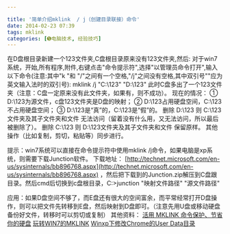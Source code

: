 ```yaml
---

title: '简单介绍mklink  / j（创建目录联接）命令'
date: 2014-02-23 07:39
tags: mklink
categories: [➎电脑技术, 经验技巧]
---
```

在D盘根目录新建一个123文件夹,C盘根目录原来没有123文件夹,然后:
对于win7系统，开始,所有程序,附件,右键点击"命令提示符",选择"以管理员命令打开",输入以下命令(注意:其中"k "和 "/"之间有一个空格,"/j"之间没有空格,其中双引号""应为英文输入法时的双引号):
mklink /j "C:\123"  "D:\123"
此时C盘多出了一个123文件夹（注意：C盘一定原来没有此文件夹，如果有，则不成功）。
现在的情况：
① D:\123为源文件，c盘123文件夹是D盘的映射；
② D:\123占用硬盘空间，C:\123不占用硬盘空间；
③ D:\123是“真”的，C:\123是“假”的。
删除 D:\123 则 C:\123文件夹及其子文件夹和文件  无法访问（留着没有什么用，又无法访问，所以最后被删除了）。 
删除 C:\123 则 D:\123文件夹及其子文件夹和文件  保留原样。
其他操作（比如复制，剪切，粘贴等）同步进行。

提示：win7系统可以直接在命令提示符中使用mklink /j命令，如果电脑是xp系统，则需要下载Junction软件。
下载地址： [http://technet.microsoft.com/en-us/sysinternals/bb896768.aspx](http://technet.microsoft.com/en-us/sysinternals/bb896768.aspx) ，然后把下载到的Junction.zip解压到C盘跟目录。然后cmd后切换到c盘根目录，C:>junction "映射文件路径" "源文件路径"

应用：如果D盘空间不够了，而E盘还有很大的空间富余，而平常经常打开D盘操作，则可以把文件先转移到E盘，然后映射到D盘即可。（注意先用U盘或移动硬盘备份好文件，转移时可以剪切或复制）
其他资料：
[活用 MKLINK 命令保护、节省你的硬盘](http://www.sinosky.org/mklink-cmd-useful-tips.html)
[玩转WIN7的MKLINK](http://www.cnblogs.com/asion/archive/2011/03/10/1979282.html)
[Winxp下修改Chrome的User Data目录](http://www.9enjoy.com/winxp-move-chrome-user-data/)